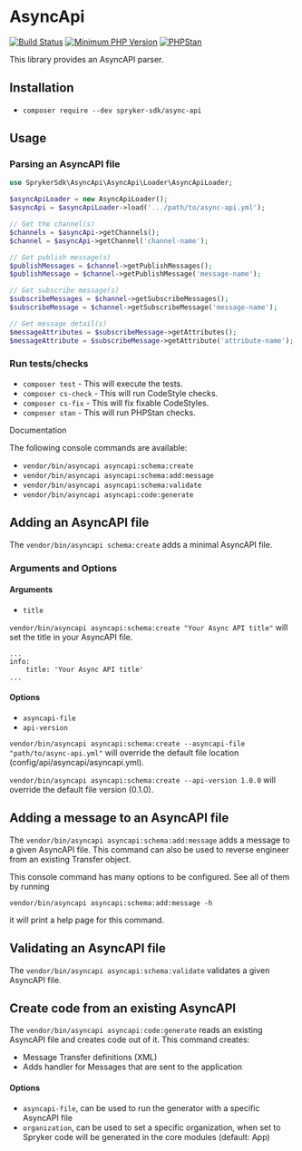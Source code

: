 # AsyncApi

[![Build Status](https://github.com/spryker-sdk/async-api/workflows/CI/badge.svg?branch=master)](https://github.com/spryker-sdk/async-api/actions?query=workflow%3ACI+branch%3Amaster)
[![Minimum PHP Version](https://img.shields.io/badge/php-%3E%3D%207.4-8892BF.svg)](https://php.net/)
[![PHPStan](https://img.shields.io/badge/PHPStan-level%208-brightgreen.svg?style=flat)](https://phpstan.org/)

This library provides an AsyncAPI parser.

## Installation

- `composer require --dev spryker-sdk/async-api`

## Usage

### Parsing an AsyncAPI file

```php
use SprykerSdk\AsyncApi\AsyncApi\Loader\AsyncApiLoader;

$asyncApiLoader = new AsyncApiLoader();
$asyncApi = $asyncApiLoader->load('.../path/to/async-api.yml');

// Get the channel(s)
$channels = $asyncApi->getChannels();
$channel = $asyncApi->getChannel('channel-name');

// Get publish message(s)
$publishMessages = $channel->getPublishMessages();
$publishMessage = $channel->getPublishMessage('message-name');

// Get subscribe message(s)
$subscribeMessages = $channel->getSubscribeMessages();
$subscribeMessage = $channel->getSubscribeMessage('message-name');

// Get message detail(s)
$messageAttributes = $subscribeMessage->getAttributes();
$messageAttribute = $subscribeMessage->getAttribute('attribute-name');
```


### Run tests/checks

- `composer test` - This will execute the tests.
- `composer cs-check` - This will run CodeStyle checks.
- `composer cs-fix` - This will fix fixable CodeStyles.
- `composer stan` - This will run PHPStan checks.

Documentation

The following console commands are available:

- `vendor/bin/asyncapi asyncapi:schema:create`
- `vendor/bin/asyncapi asyncapi:schema:add:message`
- `vendor/bin/asyncapi asyncapi:schema:validate`
- `vendor/bin/asyncapi asyncapi:code:generate`

## Adding an AsyncAPI file

The `vendor/bin/asyncapi schema:create` adds a minimal AsyncAPI file.

### Arguments and Options

#### Arguments

- `title`

`vendor/bin/asyncapi asyncapi:schema:create "Your Async API title"` will set the title in your AsyncAPI file.

```
...
info:
    title: 'Your Async API title'
...
```

#### Options

- `asyncapi-file`
- `api-version`

`vendor/bin/asyncapi asyncapi:schema:create --asyncapi-file "path/to/async-api.yml"` will override the default file location (config/api/asyncapi/asyncapi.yml).

`vendor/bin/asyncapi asyncapi:schema:create --api-version 1.0.0` will override the default file version (0.1.0).

## Adding a message to an AsyncAPI file

The `vendor/bin/asyncapi asyncapi:schema:add:message` adds a message to a given AsyncAPI file. This command can also be used to reverse engineer from an existing Transfer object.

This console command has many options to be configured. See all of them by running

`vendor/bin/asyncapi asyncapi:schema:add:message -h`

it will print a help page for this command.


## Validating an AsyncAPI file

The `vendor/bin/asyncapi asyncapi:schema:validate` validates a given AsyncAPI file.


## Create code from an existing AsyncAPI

The `vendor/bin/asyncapi asyncapi:code:generate` reads an existing AsyncAPI file and creates code out of it. This command creates:

- Message Transfer definitions (XML)
- Adds handler for Messages that are sent to the application

#### Options

- `asyncapi-file`, can be used to run the generator with a specific AsyncAPI file
- `organization`, can be used to set a specific organization, when set to Spryker code will be generated in the core modules (default: App)
